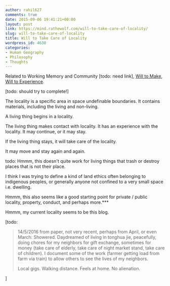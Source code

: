```yaml
---
author: rahil627
comments: true
date: 2015-09-06 19:41:21+00:00
layout: post
link: https://mind.rathewolf.com/will-to-take-care-of-locality/
slug: will-to-take-care-of-locality
title: Will to Take Care of Locality
wordpress_id: 4630
categories:
- Human Geography
- Philosophy
- Thoughts
---
```


Related to Working Memory and Community [todo: need link], [Will to Make](https://mind.rathewolf.com/will-to-make), [Will to Experience](https://mind.rathewolf.com/will-to-experience).

[todo: should try to complete!]

The locality is a specific area in space undefinable boundaries. It contains materials, including the living and non-living.

A living thing begins in a locality.

The living thing makes contact with locality. It has an experience with the locality. It may continue, or it may stay.

If the living thing stays, it will take care of the locality.

It may move and stay again and again.

todo:
Hmmm, this doesn't quite work for living things that trash or destroy places that is not their place.

I think I was trying to define a kind of land ethics often belonging to indigenous peoples, or generally anyone not confined to a very small space i.e. dwelling.

Hmmm, this also seems like a good starting point for private / public locality, property, conduct, and perhaps more.***

Hmmm, my current locality seems to be this blog.

[todo:


<blockquote>14/5/2016
from paper, not very recent, perhaps from April, or even March:
Showered. Daydreamed of living in tonghua jie, peacefully, doing chores for my neighbors for gift exchange, sometimes for money (take care of elderly, take care of night market stand, take care of children). I document some of the work (farmer getting load from farm via train) to allow others to see the lives of my neighbors.

Local gigs. Walking distance. Feels at home. No alienation.
</blockquote>


]
